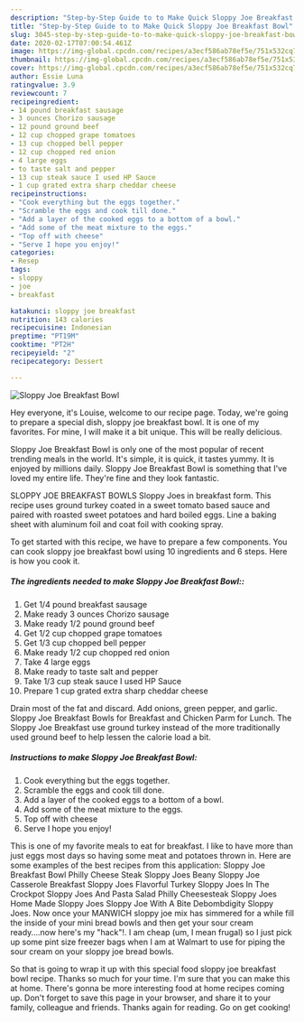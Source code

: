 ```yaml
---
description: "Step-by-Step Guide to to Make Quick Sloppy Joe Breakfast Bowl"
title: "Step-by-Step Guide to to Make Quick Sloppy Joe Breakfast Bowl"
slug: 3045-step-by-step-guide-to-to-make-quick-sloppy-joe-breakfast-bowl
date: 2020-02-17T07:00:54.461Z
image: https://img-global.cpcdn.com/recipes/a3ecf586ab78ef5e/751x532cq70/sloppy-joe-breakfast-bowl-recipe-main-photo.jpg
thumbnail: https://img-global.cpcdn.com/recipes/a3ecf586ab78ef5e/751x532cq70/sloppy-joe-breakfast-bowl-recipe-main-photo.jpg
cover: https://img-global.cpcdn.com/recipes/a3ecf586ab78ef5e/751x532cq70/sloppy-joe-breakfast-bowl-recipe-main-photo.jpg
author: Essie Luna
ratingvalue: 3.9
reviewcount: 7
recipeingredient:
- 14 pound breakfast sausage
- 3 ounces Chorizo sausage
- 12 pound ground beef
- 12 cup chopped grape tomatoes
- 13 cup chopped bell pepper
- 12 cup chopped red onion
- 4 large eggs
- to taste salt and pepper
- 13 cup steak sauce I used HP Sauce
- 1 cup grated extra sharp cheddar cheese
recipeinstructions:
- "Cook everything but the eggs together."
- "Scramble the eggs and cook till done."
- "Add a layer of the cooked eggs to a bottom of a bowl."
- "Add some of the meat mixture to the eggs."
- "Top off with cheese"
- "Serve I hope you enjoy!"
categories:
- Resep
tags:
- sloppy
- joe
- breakfast

katakunci: sloppy joe breakfast
nutrition: 143 calories
recipecuisine: Indonesian
preptime: "PT19M"
cooktime: "PT2H"
recipeyield: "2"
recipecategory: Dessert

---
```



![Sloppy Joe Breakfast Bowl](https://img-global.cpcdn.com/recipes/a3ecf586ab78ef5e/751x532cq70/sloppy-joe-breakfast-bowl-recipe-main-photo.jpg)

Hey everyone, it's Louise, welcome to our recipe page. Today, we're going to prepare a special dish, sloppy joe breakfast bowl. It is one of my favorites. For mine, I will make it a bit unique. This will be really delicious.

Sloppy Joe Breakfast Bowl is only one of the most popular of recent trending meals in the world. It's simple, it is quick, it tastes yummy. It is enjoyed by millions daily. Sloppy Joe Breakfast Bowl is something that I've loved my entire life. They're fine and they look fantastic.

SLOPPY JOE BREAKFAST BOWLS Sloppy Joes in breakfast form. This recipe uses ground turkey coated in a sweet tomato based sauce and paired with roasted sweet potatoes and hard boiled eggs. Line a baking sheet with aluminum foil and coat foil with cooking spray.


To get started with this recipe, we have to prepare a few components. You can cook sloppy joe breakfast bowl using 10 ingredients and 6 steps. Here is how you cook it.

##### The ingredients needed to make Sloppy Joe Breakfast Bowl::

1. Get 1/4 pound breakfast sausage
1. Make ready 3 ounces Chorizo sausage
1. Make ready 1/2 pound ground beef
1. Get 1/2 cup chopped grape tomatoes
1. Get 1/3 cup chopped bell pepper
1. Make ready 1/2 cup chopped red onion
1. Take 4 large eggs
1. Make ready to taste salt and pepper
1. Take 1/3 cup steak sauce I used HP Sauce
1. Prepare 1 cup grated extra sharp cheddar cheese


Drain most of the fat and discard. Add onions, green pepper, and garlic. Sloppy Joe Breakfast Bowls for Breakfast and Chicken Parm for Lunch. The Sloppy Joe Breakfast use ground turkey instead of the more traditionally used ground beef to help lessen the calorie load a bit. 

##### Instructions to make Sloppy Joe Breakfast Bowl:

1. Cook everything but the eggs together.
1. Scramble the eggs and cook till done.
1. Add a layer of the cooked eggs to a bottom of a bowl.
1. Add some of the meat mixture to the eggs.
1. Top off with cheese
1. Serve I hope you enjoy!


This is one of my favorite meals to eat for breakfast. I like to have more than just eggs most days so having some meat and potatoes thrown in. Here are some examples of the best recipes from this application: Sloppy Joe Breakfast Bowl Philly Cheese Steak Sloppy Joes Beany Sloppy Joe Casserole Breakfast Sloppy Joes Flavorful Turkey Sloppy Joes In The Crockpot Sloppy Joes And Pasta Salad Philly Cheesesteak Sloppy Joes Home Made Sloppy Joes Sloppy Joe With A Bite Debombdigity Sloppy Joes. Now once your MANWICH sloppy joe mix has simmered for a while fill the inside of your mini bread bowls and then get your sour cream ready….now here&#39;s my &#34;hack&#34;!. I am cheap (um, I mean frugal) so I just pick up some pint size freezer bags when I am at Walmart to use for piping the sour cream on your sloppy joe bread bowls. 

So that is going to wrap it up with this special food sloppy joe breakfast bowl recipe. Thanks so much for your time. I'm sure that you can make this at home. There's gonna be more interesting food at home recipes coming up. Don't forget to save this page in your browser, and share it to your family, colleague and friends. Thanks again for reading. Go on get cooking!
